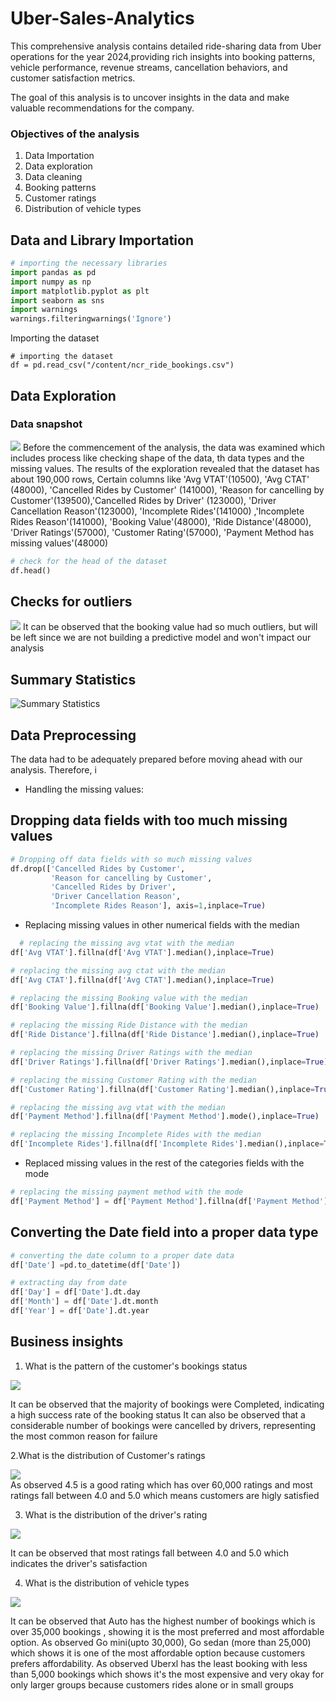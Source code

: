 # Uber-Sales-Analytics
This comprehensive analysis contains detailed ride-sharing data from Uber operations for the year 2024,providing rich insights into booking patterns, vehicle performance,
revenue streams, cancellation behaviors, and customer satisfaction metrics. 

The goal of this analysis is to uncover insights in the data and make valuable recommendations for the company. 

### Objectives of the analysis
1. Data Importation
2. Data exploration
3. Data cleaning
4. Booking patterns
5. Customer ratings
6. Distribution of vehicle types

## Data and Library Importation

   ```python
# importing the necessary libraries
import pandas as pd
import numpy as np
import matplotlib.pyplot as plt
import seaborn as sns
import warnings
warnings.filteringwarnings('Ignore')
```
 
 Importing the dataset
```
# importing the dataset
df = pd.read_csv("/content/ncr_ride_bookings.csv")
```

## Data Exploration 
### Data snapshot
![](data-head.png)
Before the commencement of the analysis, the data was examined which includes process like checking shape of the data, th data types and the missing values. The results of the exploration revealed that the dataset has about 190,000 rows, Certain columns like 'Avg VTAT'(10500), 'Avg CTAT' (48000), 'Cancelled Rides by Customer' (141000), 'Reason for cancelling by Customer'(139500),'Cancelled Rides by Driver' (123000), 'Driver Cancellation Reason'(123000), 'Incomplete Rides'(141000) ,'Incomplete Rides Reason'(141000), 'Booking Value'(48000), 'Ride Distance'(48000), 'Driver Ratings'(57000), 'Customer Rating'(57000), 'Payment Method has missing values'(48000)
```python
# check for the head of the dataset
df.head()
```
## Checks for outliers
![](Boxplot.png)
It can be observed that the booking value had so much outliers, but will be left since we are not building a predictive model and won't impact our analysis

## Summary Statistics
![Summary Statistics](summary_statistics.png)


## Data Preprocessing
The data had to be adequately prepared before moving ahead with our analysis. Therefore, i
* Handling the missing values:

## Dropping data fields with too much missing values
```python
# Dropping off data fields with so much missing values
df.drop(['Cancelled Rides by Customer',
         'Reason for cancelling by Customer',
         'Cancelled Rides by Driver',
         'Driver Cancellation Reason',
         'Incomplete Rides Reason'], axis=1,inplace=True)
```

* Replacing missing values in other numerical fields with the median

```python
  # replacing the missing avg vtat with the median
df['Avg VTAT'].fillna(df['Avg VTAT'].median(),inplace=True)

# replacing the missing avg ctat with the median
df['Avg CTAT'].fillna(df['Avg CTAT'].median(),inplace=True)

# replacing the missing Booking value with the median
df['Booking Value'].fillna(df['Booking Value'].median(),inplace=True)

# replacing the missing Ride Distance with the median
df['Ride Distance'].fillna(df['Ride Distance'].median(),inplace=True)

# replacing the missing Driver Ratings with the median
df['Driver Ratings'].fillna(df['Driver Ratings'].median(),inplace=True)

# replacing the missing Customer Rating with the median
df['Customer Rating'].fillna(df['Customer Rating'].median(),inplace=True)

# replacing the missing avg vtat with the median
df['Payment Method'].fillna(df['Payment Method'].mode(),inplace=True)

# replacing the missing Incomplete Rides with the median
df['Incomplete Rides'].fillna(df['Incomplete Rides'].median(),inplace=True)
```
* Replaced missing values in the rest of the categories fields with the mode

```python
# replacing the missing payment method with the mode
df['Payment Method'] = df['Payment Method'].fillna(df['Payment Method'].mode()[0])
```

## Converting the Date field into a proper data type
```python
# converting the date column to a proper date data
df['Date'] =pd.to_datetime(df['Date'])

# extracting day from date
df['Day'] = df['Date'].dt.day
df['Month'] = df['Date'].dt.month
df['Year'] = df['Date'].dt.year
```

## Business insights
1. What is the pattern of the customer's bookings status
   
![](Dist_Booking_Status.png)

It can be observed that the majority of bookings were Completed, indicating a high success rate of the booking status
It can also be observed that a considerable number of bookings were cancelled by drivers, representing the most common reason for failure

2.What is the distribution of Customer's ratings

![](customer_rating.png)  
As observed 4.5 is a good rating which has over 60,000 ratings and most ratings fall between 4.0 and 5.0 which means customers are higly satisfied

3. What is the distribution of the driver's rating

![](dist_driver_rating.png)

It can be observed that most ratings fall between 4.0 and 5.0 which indicates the driver's satisfaction

4. What is the distribution of vehicle types

![](dist_vehicle_type.png)

It can be observed that Auto has the highest number of bookings which is over 35,000 bookings , showing it is the most preferred and most affordable option.
As observed Go mini(upto 30,000), Go sedan (more than 25,000) which shows it is one of the most affordable option because customers prefers affordability.
As observed Uberxl has the least booking with less than 5,000 bookings which shows it's the most expensive and very okay for only larger groups because customers rides alone or in small groups




